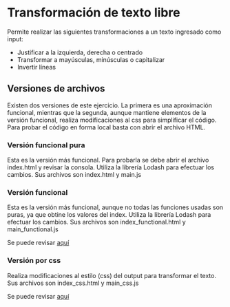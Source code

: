 ﻿# Transformación de texto libre

Permite realizar las siguientes transformaciones a un texto ingresado como input:
* Justificar a la izquierda, derecha o centrado
* Transformar a mayúsculas, minúsculas o capitalizar
* Invertir líneas

## Versiones de archivos

Existen dos versiones de este ejercicio. La primera es una aproximación funcional, mientras que la segunda, aunque mantiene elementos de la versión funcional, realiza modificaciones al css para simplificar el código.
Para probar el código en forma local basta con abrir el archivo HTML.


### Versión funcional pura
Esta es la versión más funcional. Para probarla se debe abrir el archivo index.html y revisar la consola.
Utiliza la librería Lodash para efectuar los cambios. Sus archivos son index.html y main.js

### Versión funcional
Esta es la versión más funcional, aunque no todas las funciones usadas son puras, ya que obtine los valores del index.
Utiliza la librería Lodash para efectuar los cambios. Sus archivos son index_functional.html y main_functional.js

Se puede revisar [aquí](https://iic3585-2019.github.io/js-justify-text-g4/index_functional.html)

### Versión por css
Realiza modificaciones al estilo (css) del output para transformar el texto. Sus archivos son index_css.html y main_css.js

Se puede revisar [aquí](https://iic3585-2019.github.io/js-justify-text-g4/index_css.html)
